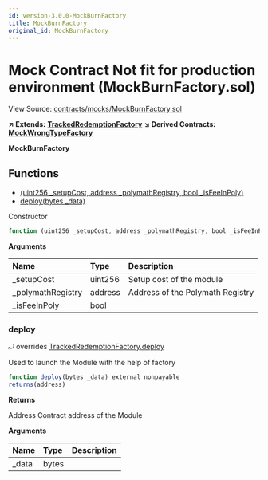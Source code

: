 ```yaml
---
id: version-3.0.0-MockBurnFactory
title: MockBurnFactory
original_id: MockBurnFactory
---
```


# Mock Contract Not fit for production environment \(MockBurnFactory.sol\)

View Source: [contracts/mocks/MockBurnFactory.sol](https://github.com/remon-nashid/polymath-core/tree/0c5593835be9dcec69d8de5b12eb17bc7cd77adc/contracts/mocks/MockBurnFactory.sol)

**↗ Extends:** [**TrackedRedemptionFactory**](trackedredemptionfactory.md) **↘ Derived Contracts:** [**MockWrongTypeFactory**](mockwrongtypefactory.md)

**MockBurnFactory**

## Functions

* [\(uint256 \_setupCost, address \_polymathRegistry, bool \_isFeeInPoly\)](mockburnfactory.md)
* [deploy\(bytes \_data\)](mockburnfactory.md#deploy)

Constructor

```javascript
function (uint256 _setupCost, address _polymathRegistry, bool _isFeeInPoly) public nonpayable TrackedRedemptionFactory
```

**Arguments**

| Name | Type | Description |
| :--- | :--- | :--- |
| \_setupCost | uint256 | Setup cost of the module |
| \_polymathRegistry | address | Address of the Polymath Registry |
| \_isFeeInPoly | bool |  |

### deploy

⤾ overrides [TrackedRedemptionFactory.deploy](trackedredemptionfactory.md#deploy)

Used to launch the Module with the help of factory

```javascript
function deploy(bytes _data) external nonpayable
returns(address)
```

**Returns**

Address Contract address of the Module

**Arguments**

| Name | Type | Description |
| :--- | :--- | :--- |
| \_data | bytes |  |

